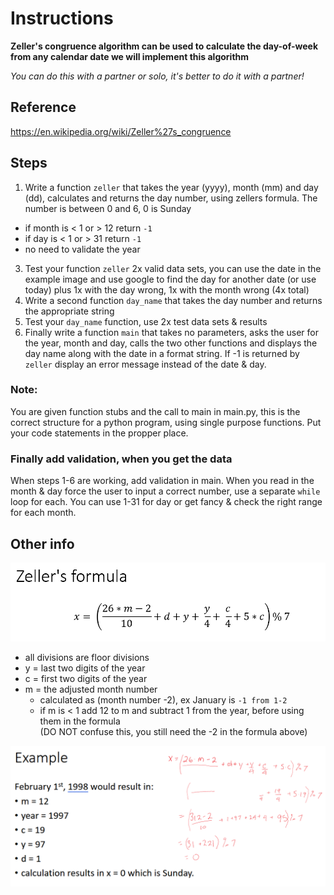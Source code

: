 # Instructions  

  **Zeller's congruence algorithm can be used to calculate the day-of-week from any calendar date we will implement this algorithm**

  _You can do this with a partner or solo, it's better to do it with a partner!_
  
  ## Reference
  https://en.wikipedia.org/wiki/Zeller%27s_congruence 
  ## Steps
  1. Write a function `zeller` that takes the year (yyyy), month (mm) and day (dd), calculates and  returns the day number, using zellers formula.  The number is between 0 and 6,  0 is Sunday
  * if month is < 1 or > 12 return `-1`
  * if day is < 1 or > 31 return  `-1`
  * no need to validate the year
  3. Test your function `zeller` 2x valid data sets, you can use the date in the example image and use google to find the day for another date (or use today) plus 1x with the day wrong, 1x with the month wrong (4x total)
  4. Write a second function `day_name` that takes the day number and returns the appropriate string
  5. Test your `day_name` function, use 2x test data sets & results
  6. Finally write a function `main` that takes no parameters, asks the user for the year, month and day, calls the two other functions and displays the day name along with the date in a format string.  If -1 is returned by `zeller` display an error message instead of the date & day.
  
  ### Note:
  You are given function stubs and the call to main in main.py, this is the correct structure for a python program, using single purpose functions.  Put your code statements in the propper place.
  ### Finally add validation, when you get the data
  When steps 1-6 are working, add validation in main. When you read in the month & day force the user to input a correct number, use a separate `while` loop for each.  You can use 1-31 for day or get fancy & check the right range for each month.
  ## Other info
  ![zellers formula](assets/zellers-formula.png)
  * all divisions are floor divisions
  * y = last two digits of the year
  * c = first two digits of the year
  * m = the adjusted month number
      * calculated as (month number -2), ex January is `-1 from 1-2 ` 
      * if m is < 1 add 12 to m and subtract 1 from the year, before using them in the formula<br>
       (DO NOT confuse this, you still need the -2 in the formula above)

![example using the formula](assets/zellers-example.png)
